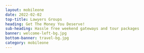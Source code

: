 ```yaml
---
layout: mobileone
date: 2022-02-02
top-title: Lawyers Groups
heading: Get The Money You Deserve!
sub-heading: Hassle free weekend gateways and tour packages
banner: welcome-left-bg.jpg
bottom-banner: travel-bg.jpg
category: mobileone
---
```

